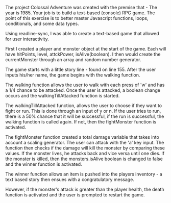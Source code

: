 The project Colossal Adventure was created with the premise that - 
The year is 1985. Your job is to build a text-based (console) RPG game.
The point of this exercise is to better master Javascript functions, loops, conditionals, and some data types.

Using readline-sync, I was able to create a text-based game that allowed for user interactivity. 

First I created a player and monster object at the start of the game. 
	Each will have hitPoints, level, attckPower, isAlive(boolean). 
I then would create the currentMonster through an array and random number generator.

The game starts with a little story line - found on line 155. 
After the user inputs his/her name, the game begins with the walking function.

The walking function allows the user to walk with each press of 'w' and has a 1/4 chance to be attacked. Once the user is attacked, a boolean change occurs and the walkingTillAttacked function is started. 

The walkingTillAttacked function, allows the user to choose if they want to fight or run. This is done through an input of y or n. If the user tries to run, there is a 50% chance that it will be successful, if the run is successful, the walking function is called again. If not, then the fightMonster function is activated. 

The fightMonster function created a total damage variable that takes into account a scaling generator. The user can attack with the 'a' key input. The function then checks if the damage will kill the monster by comparing these values. If the monster lives, he attacks back and vice versa until one dies. If the monster is killed, then the monsters.isAlive boolean is changed to false and the winner function is activated. 

The winner function allows an item is pushed into the players inventory - a text based story then ensues with a congratulatory message. 

However, if the monster's attack is greater than the player health, the death function is activated and the user is prompted to restart the game. 

	

